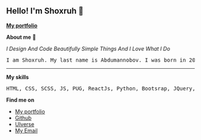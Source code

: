 ## Hello! I'm Shoxruh 👋

**[My portfolio](https://king-shox.vercel.app/front)**

**About me** 📝

_I Design And Code Beautifully Simple Things And I Love What I Do_

<pre>
I am Shoxruh. My last name is Abdumannobov. I was born in 2008 year. I'm Tajik. I can speak Russian, Uzbekish, Englishish. I live in Uzbekistan in Angren. I was finishing an IT course. Experience as a Junior, front-end developer.
</pre>

---

**My skills**

<pre>
HTML, CSS, SCSS, JS, PUG, ReactJs, Python, Bootsrap, JQuery, Redux, ToolKit, Express, Node.js
</pre>

**Find me on**

* [My portfolio](https://king-shox.vercel.app/front)
* [Github](https://github.com/Shoh2008)
* [UIverse](https://uiverse.io/profile/Shoh2008)
* [My Email](https://mailto:my.accaunta2008@gmail.com)
